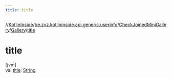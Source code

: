 ```yaml
---
title: title
---
```

//[KotlinInside](../../../../index.html)/[be.zvz.kotlininside.api.generic.userinfo](../../index.html)/[CheckJoinedMiniGallery](../index.html)/[Gallery](index.html)/[title](title.html)



# title



[jvm]\
val [title](title.html): [String](https://kotlinlang.org/api/latest/jvm/stdlib/kotlin/-string/index.html)




